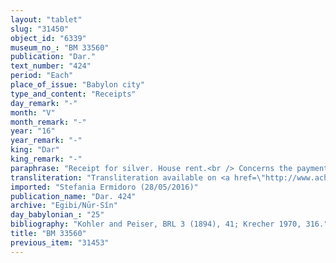 ```yaml
---
layout: "tablet"
slug: "31450"
object_id: "6339"
museum_no_: "BM 33560"
publication: "Dar."
text_number: "424"
period: "Each"
place_of_issue: "Babylon city"
type_and_content: "Receipts"
day_remark: "-"
month: "V"
month_remark: "-"
year: "16"
year_remark: "-"
king: "Dar"
king_remark: "-"
paraphrase: "Receipt for silver. House rent.<br /> Concerns the payment of house rent for the first part of the year that is due to <strong>C</strong>. <strong>A<sub>1 </sub></strong>and one of the landlord&rsquo;s slave (<strong>A<sub>2</sub></strong>) receive from <strong>B&nbsp;</strong>7 1/2 shekels of stamped(?) silver (<em>ginnu</em>) by the landlord&rsquo;s order. The parties to the contract have taken one copy of the document each. Names of 3 witnesses and the scribe:&nbsp;Nidintu-Bēl//Nādin-&scaron;e&rsquo;i (=<strong>A<sub>1</sub></strong>)&nbsp;&nbsp;<br /> &nbsp;<br /> <strong>A<sub>1</sub></strong> = Nidintu-Bēl/Damqia//Nādin-&scaron;e&rsquo;i; <strong><sup>f</sup>A<sub>2</sub></strong>= &Scaron;ēpet-Bēl-aṣbat, slave of <strong>C</strong>; <strong>B </strong>= Nidintu/Arad-Bēl//&Scaron;umu-lib&scaron;i; <strong>C</strong>=Marduk-nāṣir-apli/Itti-Marduk-balāṭu//Egibi"
transliteration: "Transliteration available on <a href=\"http://www.achemenet.com/fr/item/?/sources-textuelles/textes-par-langues-et-ecritures/babylonien/archives-egibi/1661580\" target=\"_blank\">Achemenet</a>"
imported: "Stefania Ermidoro (28/05/2016)"
publication_name: "Dar. 424"
archive: "Egibi/Nūr-Sîn"
day_babylonian_: "25"
bibliography: "Kohler and Peiser, BRL 3 (1894), 41; Krecher 1970, 316."
title: "BM 33560"
previous_item: "31453"
---
```

